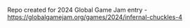 Repo created for 2024 Global Game Jam entry - https://globalgamejam.org/games/2024/infernal-chuckles-4
